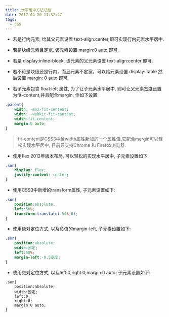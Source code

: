 ```yaml
---
title: 水平居中方法总结
date: 2017-04-20 11:32:47
tags:
  - CSS
---
```

- 若是行内元素, 给其父元素设置 text-align:center,即可实现行内元素水平居中.

- 若是块级元素且定宽, 该元素设置 margin:0 auto 即可.

- 若是 display:inline-block, 该元素的父元素设置 text-align:center 即可.

- 若不论是块级还是行内，而且元素不定宽，可以给元素设置 display: table 然后设置 margin: 0 auto 即可.

- 若子元素包含 float:left 属性, 为了让子元素水平居中, 则可让父元素宽度设置为fit-content,并且配合margin, 作如下设置:


```css
.parent{
    width: -moz-fit-content;
    width: -webkit-fit-content;
    width:fit-content;
    margin:0 auto;
}
```

> fit-content是CSS3中给width属性新加的一个属性值,它配合margin可以轻松实现水平居中, 目前只支持Chrome 和 Firefox浏览器.

<!--more-->

- 使用flex 2012年版本布局, 可以轻松的实现水平居中, 子元素设置如下:


```css
.son{
    display: flex;
    justify-content: center;
}
```


- 使用CSS3中新增的transform属性, 子元素设置如下:


```css
.son{
    position:absolute;
    left:50%;
    transform:translate(-50%,0);
}
```

- 使用绝对定位方式, 以及负值的margin-left, 子元素设置如下:


```css
.son{
    position:absolute;
    width:固定;
    left:50%;
    margin-left:-0.5宽度;
}
```

- 使用绝对定位方式, 以及left:0;right:0;margin:0 auto; 子元素设置如下:


```
.son{
    position:absolute;
    width:固定;
    left:0;
    right:0;
    margin:0 auto;
}
```
